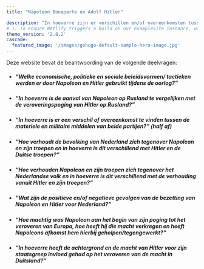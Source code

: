 ```yaml
---
title: "Napoleon Bonaparte en Adolf Hitler"

description: "In hoeverre zijn er verschillen en/of overeenkomsten tussen het bewind en de veroveringen van Napoleon Bonaparte en Adolf Hitler?"
# 1. To ensure Netlify triggers a build on our exampleSite instance, we need to change a file in the exampleSite directory.
theme_version: '2.8.2'
cascade:
  featured_image: '/images/gohugo-default-sample-hero-image.jpg'
---
```

Deze website bevat de beantwoording van de volgende deelvragen:

* ##### _“Welke economische, politieke en sociale beleidsvormen/ tactieken werden er door Napoleon en Hitler gebruikt tijdens de oorlog?”_
* ##### _“In hoeverre is de aanval van Napoleon op Rusland te vergelijken met de veroveringspoging van Hitler op Rusland?”_ 
* ##### _“In hoeverre is er een verschil of overeenkomst te vinden tussen de materiele en militaire middelen van beide partijen?” (half af)_
* ##### _“Hoe verhoudt de bevolking van Nederland zich tegenover Napoleon en zijn troepen en in hoeverre is dit verschillend met Hitler en de Duitse troepen?”_ 
* ##### _“Hoe verhouden Napoleon en zijn troepen zich tegenover het Nederlandse volk en in hoeverre is dit verschillend met de verhouding vanuit Hitler en zijn troepen?”_ 
* ##### _“Wat zijn de positieve en/of negatieve gevolgen van de bezetting van Napoleon en Hitler voor Nederland?”_
* ##### _“Hoe machtig was Napoleon aan het begin van zijn poging tot het veroveren van Europa, hoe heeft hij die macht verkregen en heeft Napoleons afkomst hem hierbij geholpen/tegengewerkt?”_
* ##### _“In hoeverre heeft de achtergrond en de macht van Hitler voor zijn staatsgreep invloed gehad op het veroveren van de macht in Duitsland?”_
 
